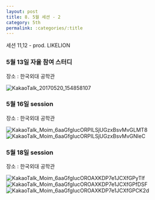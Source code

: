 ```yaml
---
layout: post
title: 8. 5월 세션 - 2
category: 5th
permalink: :categories/:title
---
```


세션 11,12 - prod. LIKELION  

### 5월 13일 자율 참여 스터디 

장소 : 한국외대 공학관  

![KakaoTalk_20170520_154858107](https://user-images.githubusercontent.com/30469948/99148338-80bc3780-26ca-11eb-95b5-be01ce168264.jpg)


### 5월 16일 session

장소 : 한국외대 공학관  

![KakaoTalk_Moim_6aaGfgIucORPILSjUGzxBsvMvGLMT8](https://user-images.githubusercontent.com/30469948/99148342-83b72800-26ca-11eb-95df-19d55fd6217e.jpg)  
![KakaoTalk_Moim_6aaGfgIucORPILSjUGzxBsvMvGNIeC](https://user-images.githubusercontent.com/30469948/99148352-87e34580-26ca-11eb-95cb-de3847826f67.jpg)  
  


### 5월 18일 session

장소 : 한국외대 공학관  

![KakaoTalk_Moim_6aaGfgIucOROAXKDP7e1JCXfGPyTlf](https://user-images.githubusercontent.com/30469948/99148355-887bdc00-26ca-11eb-9acc-9b022d6697e3.jpg)  
![KakaoTalk_Moim_6aaGfgIucOROAXKDP7e1JCXfGPfDSF](https://user-images.githubusercontent.com/30469948/99148357-89ad0900-26ca-11eb-8035-366d85101d40.jpg)  
![KakaoTalk_Moim_6aaGfgIucOROAXKDP7e1JCXfGPCK2d](https://user-images.githubusercontent.com/30469948/99148359-8a459f80-26ca-11eb-978b-e3b1a65cee6f.jpg)  
